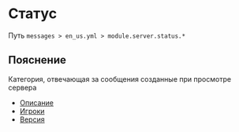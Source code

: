 # Статус
Путь `messages > en_us.yml > module.server.status.*`

## Пояснение
Категория, отвечающая за сообщения созданные при просмотре сервера
- [Описание](/en/messages/en_us/module/server/status/description/)
- [Игроки](/en/messages/en_us/module/server/status/players/)
- [Версия](/en/messages/en_us/module/server/status/version/)